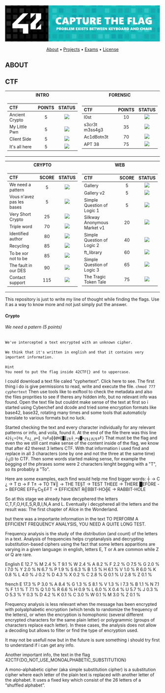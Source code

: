 <p align="center">
  <img src="https://github.com/jotavare/jotavare/blob/main/42/banner/ctf/ctf_banner.png">
</p>

<p align="center">
	<a href="#about">About</a> •
	<a href="#projects">Projects</a> •
	<a href="#exams">Exams</a> •
	<a href="#license">License</a>
</p>

## ABOUT

## CTF
<div align="center">
<table>
<tr><th>INTRO</th><th>FORENSIC</th></tr>
<tr><td>

| CTF | POINTS | STATUS |
| :--- | :---: | :---: |
| Ancient Crypto	| 5 | <img src="https://img.shields.io/badge/done-sucess" /> |
| My Little Pwn		| 5 | <img src="https://img.shields.io/badge/done-sucess" /> |
| Client Side		| 5 | <img src="https://img.shields.io/badge/done-sucess" /> |
| It's all here		| 5 | <img src="https://img.shields.io/badge/done-sucess" /> |

</td><td>

| CTF | POINTS | STATUS |
| :--- | :---: | :---: |
| l0st			| 10 | <img src="https://img.shields.io/badge/waiting-red" /> |
| s3cr3t m3ss4g3	| 35 | <img src="https://img.shields.io/badge/waiting-red" /> |
| Ac1dBotn3t		| 70 | <img src="https://img.shields.io/badge/waiting-red" /> |
| APT 38		| 75 | <img src="https://img.shields.io/badge/waiting-red" /> |

</td></tr> </table>
</div>

<div align="center">
<table>
<tr><th>CRYPTO</th><th>WEB</th></tr>
<tr><td>

| CTF | SCORE | STATUS |
| :--- | :---: | :---: |
| We need a pattern		| 5 | <img src="https://img.shields.io/badge/done-sucess" /> |
| Vous n'avez pas les bases	| 5 | <img src="https://img.shields.io/badge/done-sucess" /> |
| Very Short Crypto		| 25 | <img src="https://img.shields.io/badge/waiting-red" /> |
| Triple word			| 70 | <img src="https://img.shields.io/badge/waiting-red" /> |
| Identified author		| 80 | <img src="https://img.shields.io/badge/waiting-red" /> |
| Recycling			| 85 | <img src="https://img.shields.io/badge/waiting-red" /> |
| To be xor not to be		| 85 | <img src="https://img.shields.io/badge/waiting-red" /> |
| The fault in our DES		| 90 | <img src="https://img.shields.io/badge/waiting-red" /> |
| Contact support		| 115 | <img src="https://img.shields.io/badge/waiting-red" /> |

</td><td>

| CTF | SCORE | STATUS |
| :--- | :---: | :---: |
| Gallery			| 5 | <img src="https://img.shields.io/badge/waiting-red" /> |
| Gallery v2			| 5 | <img src="https://img.shields.io/badge/waiting-red" /> |
| Simple Question of Logic 1	| 5 | <img src="https://img.shields.io/badge/waiting-red" /> |
| Silkway Anonymous Market v1	| 20 | <img src="https://img.shields.io/badge/waiting-red" /> |
| Simple Question of Logic 2	| 40 | <img src="https://img.shields.io/badge/waiting-red" /> |
| ft_library			| 60 | <img src="https://img.shields.io/badge/waiting-red" /> |
| Simple Question of Logic 3	| 65 | <img src="https://img.shields.io/badge/waiting-red" /> |
| The Tragic Token Tale		| 75 | <img src="https://img.shields.io/badge/waiting-red" /> |

</td></tr> </table>
</div>

This repository is just to write my line of thought while finding the flags.
Use it as a way to know more and not just simply put the answer.

#### Crypto
###### We need a patern (5 points)

```
We've intercepted a text encrypted with an unknown cipher.

We think that it's written in english and that it contains very important information.

Hint
You need to put the flag inside 42CTF{} and to uppercase.
```

I could download a text file caled "cyphertext". Click here to see.
The first thing i do is give permissions to read, write and execute the file. `chmod 777 cyphertext`
Then use tools like to exiftool to check the metadata and also the files proprities to see if theres any hidden info, but no relevant info was found.
Open the text file but couldnt make sense of the text at first so i started using Cyberchef and dcode and tried some encryption formats like base42, base32, rotating many times and some tools that automaticly translate to various formats but no luck.

Started checking the text and every character individually for any relevant patterns or info, and voila, found it.
At the end of the file there was this line `42┼¿¤{®±_╝±¿_╔═║_©±╝±╣╬Ø¥╣█║¿╗┼_═╔█═¿╗¿╔¿╗±╝}`
That must be the flag and even tho we still cant make sense of the content inside of the flag, we know that after 42 therest 3 letters CTF.
With that information i used find and replace in all 3 characters (one by one and not the three at the same time) ┼¿¤ to CTF.
Then some words started making sense, for example the begging of the phrases some were 2 characters lenght begging with a "T", so its probably a "To".

Here are some examples, each find would help me find bigger words:
┼ -> C
¿ -> T
¤ -> F
T± -> TO
T¥║ -> THE
TE§T -> TEST
THE£E -> THERE
█EFORE -> BEFORE
EFF╗C╗E╝T -> EFFICIENT
R╣BBIT-HO╬E -> RABBIT-HOLE

So at this stage we already have decyphered the letters C,T,F,O,H,E,S,R,B,I,N,A and L.
Eventually i decyphered all the letters and the result was:
The first chapter of Alice in the Wonderland.

but there was a importante information in the text
TO PERFORM A EFFICIENT FREQUENCY ANALYSIS, YOU NEED A QUITE LONG TEST.

Frequency analysis is the study of the distribution (and count) of the letters in a text. Analysis of frequencies helps cryptanalysis and decrypting substitution-based ciphers using the fact that some letters apparitions are varying in a given language: in english, letters E, T or A are common while Z or Q are rare.

English
E	12.7 %	M	2.4 %
T	9.1 %	W	2.4 %
A	8.2 %	F	2.2 %
O	7.5 %	G	2.0 %
I	7.0 %	Y	2.0 %
N	6.7 %	P	1.9 %
S	6.3 %	B	1.5 %
H	6.1 %	V	1.0 %
R	6.0 %	K	0.8 %
L	4.0 %	J	0.2 %
D	4.3 %	X	0.2 %
C	2.8 %	Q	0.1 %
U	2.8 %	Z	0.1 %

french
E	17.3 %	P	3.0 %
A	8.4 %	G	1.3 %
S	8.1 %	V	1.3 %
I	7.3 %	B	1.1 %
N	7.1 %	F	1.1 %
T	7.1 %	Q	1.0 %
R	6.6 %	H	0.9 %
L	6.0 %	X	0.4 %
U	5.7 %	J	0.3 %
O	5.3 %	Y	0.3 %
D	4.2 %	K	0.1 %
C	3.0 %	W	0.1 %
M	3.0 %	Z	0.1 %

Frequency analysis is less relevant when the message has been encrypted with polyalphabetic encryption (which tends to randomize the frequency of the letters), or when the encryption is homophonic (several different encrypted characters for the same plain letter) or polygrammic (groups of characters replace each letter). In these cases, the analysis does not allow a decoding but allows to filter or find the type of encryption used.

It may not be usefull now but in the future is sure something i should try first to understand if i can get any info.

Another important info, the text in the flag 42CTF{DO_NOT_USE_MONOALPHABETIC_SUBSTITUTION}

A mono-alphabetic cipher (aka simple substitution cipher) is a substitution cipher where each letter of the plain text is replaced with another letter of the alphabet. It uses a fixed key which consist of the 26 letters of a “shuffled alphabet”.
